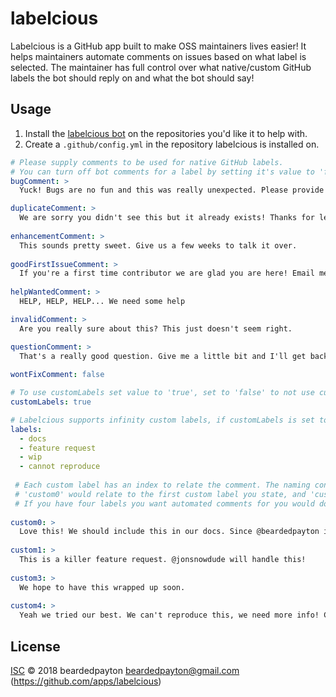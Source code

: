 # labelcious

Labelcious is a GitHub app built to make OSS maintainers lives easier! It helps maintainers automate comments on issues based on what label is selected. The maintainer has full control over what native/custom GitHub labels the bot should reply on and what the bot should say!  

## Usage

1. Install the [labelcious bot](https://github.com/apps/labelcious/) on the repositories you'd like it to help with.
2. Create a ```.github/config.yml``` in the repository labelcious is installed on.

```YAML
# Please supply comments to be used for native GitHub labels. 
# You can turn off bot comments for a label by setting it's value to 'false'
bugComment: >
  Yuck! Bugs are no fun and this was really unexpected. Please provide everything you can about this bug.

duplicateComment: >
  We are sorry you didn't see this but it already exists! Thanks for letting us know anyways!
  
enhancementComment: >
  This sounds pretty sweet. Give us a few weeks to talk it over.
  
goodFirstIssueComment: >
  If you're a first time contributor we are glad you are here! Email me if you need guidance paytonburd@gmail.com
  
helpWantedComment: >
  HELP, HELP, HELP... We need some help

invalidComment: >
  Are you really sure about this? This just doesn't seem right.

questionComment: >
  That's a really good question. Give me a little bit and I'll get back to you.
  
wontFixComment: false

# To use customLabels set value to 'true', set to 'false' to not use customLabels
customLabels: true

# Labelcious supports infinity custom labels, if customLabels is set to 'false' set labels: []
labels:
  - docs
  - feature request
  - wip
  - cannot reproduce
  
 # Each custom label has an index to relate the comment. The naming convention is 'custom0'
 # 'custom0' would relate to the first custom label you state, and 'custom1' would be the second label etc.
 # If you have four labels you want automated comments for you would do this...
 
custom0: >
  Love this! We should include this in our docs. Since @beardedpayton is over our docs he will handle it!
 
custom1: >
  This is a killer feature request. @jonsnowdude will handle this!
 
custom3: >
  We hope to have this wrapped up soon.
 
custom4: >
  Yeah we tried our best. We can't reproduce this, we need more info! Can you supply a video ?

```

## License

[ISC](LICENSE) © 2018 beardedpayton <beardedpayton@gmail.com> (https://github.com/apps/labelcious)
